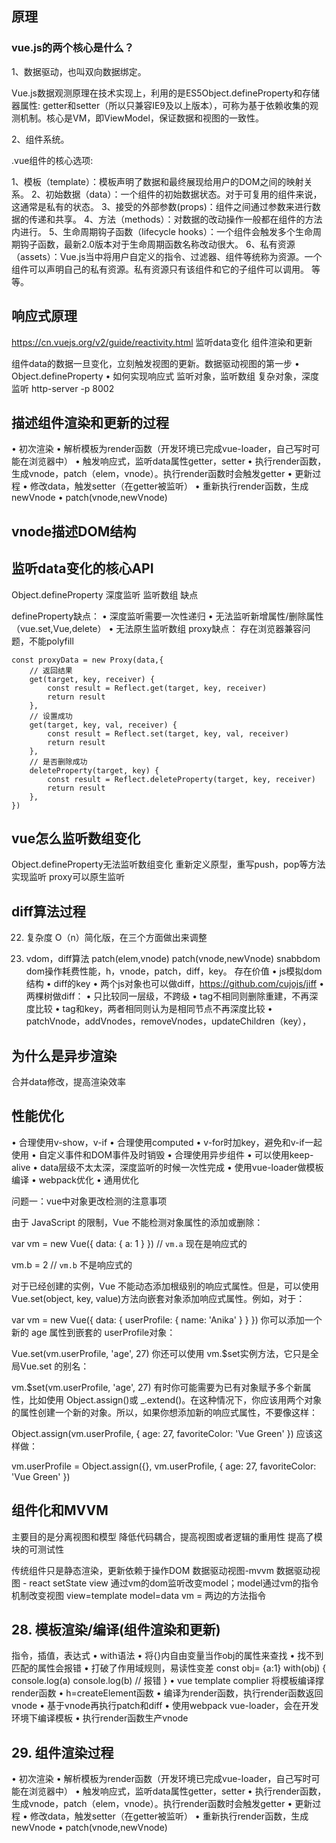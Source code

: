 ## 原理

### vue.js的两个核心是什么？

1、数据驱动，也叫双向数据绑定。

Vue.js数据观测原理在技术实现上，利用的是ES5Object.defineProperty和存储器属性: getter和setter（所以只兼容IE9及以上版本），可称为基于依赖收集的观测机制。核心是VM，即ViewModel，保证数据和视图的一致性。

2、组件系统。

.vue组件的核心选项:

1、模板（template）：模板声明了数据和最终展现给用户的DOM之间的映射关系。
2、初始数据（data）：一个组件的初始数据状态。对于可复用的组件来说，这通常是私有的状态。
3、接受的外部参数(props)：组件之间通过参数来进行数据的传递和共享。
4、方法（methods）：对数据的改动操作一般都在组件的方法内进行。
5、生命周期钩子函数（lifecycle hooks）：一个组件会触发多个生命周期钩子函数，最新2.0版本对于生命周期函数名称改动很大。
6、私有资源（assets）：Vue.js当中将用户自定义的指令、过滤器、组件等统称为资源。一个组件可以声明自己的私有资源。私有资源只有该组件和它的子组件可以调用。
等等。


## 响应式原理
https://cn.vuejs.org/v2/guide/reactivity.html
监听data变化
组件渲染和更新

组件data的数据一旦变化，立刻触发视图的更新。数据驱动视图的第一步
• Object.defineProperty
• 如何实现响应式
监听对象，监听数组
复杂对象，深度监听
http-server -p 8002

## 描述组件渲染和更新的过程
• 初次渲染
• 解析模板为render函数（开发环境已完成vue-loader，自己写时可能在浏览器中）
• 触发响应式，监听data属性getter，setter
• 执行render函数，生成vnode，patch（elem，vnode）。执行render函数时会触发getter
• 更新过程
• 修改data，触发setter（在getter被监听）
• 重新执行render函数，生成newVnode
• patch(vnode,newVnode)

## vnode描述DOM结构

## 监听data变化的核心API

Object.defineProperty
深度监听
监听数组
缺点

defineProperty缺点：
• 深度监听需要一次性递归
• 无法监听新增属性/删除属性（vue.set,Vue,delete）
• 无法原生监听数组
proxy缺点：
存在浏览器兼容问题，不能polyfill

```
const proxyData = new Proxy(data,{
	// 返回结果
	get(target, key, receiver) {
		const result = Reflect.get(target, key, receiver)
		return result
	},
	// 设置成功
	get(target, key, val, receiver) {
		const result = Reflect.set(target, key, val, receiver)
		return result
	},
	// 是否删除成功
	deleteProperty(target, key) {
		const result = Reflect.deleteProperty(target, key, receiver)
		return result
	},
})
```

## vue怎么监听数组变化
Object.defineProperty无法监听数组变化
重新定义原型，重写push，pop等方法实现监听
proxy可以原生监听

## diff算法过程
22. 复杂度
O（n）简化版，在三个方面做出来调整

27. vdom，diff算法
patch(elem,vnode)
patch(vnode,newVnode)
snabbdom
dom操作耗费性能，h，vnode，patch，diff，key。
存在价值
• js模拟dom结构
• diff的key
• 两个js对象也可以做diff，https://github.com/cujojs/jiff
• 两棵树做diff：
• 只比较同一层级，不跨级
• tag不相同则删除重建，不再深度比较
• tag和key，两者相同则认为是相同节点不再深度比较
• patchVnode，addVnodes，removeVnodes，updateChildren（key），


## 为什么是异步渲染
合并data修改，提高渲染效率
## 性能优化
• 合理使用v-show，v-if
• 合理使用computed
• v-for时加key，避免和v-if一起使用
• 自定义事件和DOM事件及时销毁
• 合理使用异步组件
• 可以使用keep-alive
• data层级不太太深，深度监听的时候一次性完成
• 使用vue-loader做模板编译
• webpack优化
• 通用优化

问题一：vue中对象更改检测的注意事项

由于 JavaScript 的限制，Vue 不能检测对象属性的添加或删除：

var vm = new Vue({
  data: {
    a: 1
  }
})
// `vm.a` 现在是响应式的

vm.b = 2
// `vm.b` 不是响应式的

对于已经创建的实例，Vue 不能动态添加根级别的响应式属性。但是，可以使用 Vue.set(object, key, value)方法向嵌套对象添加响应式属性。例如，对于：

var vm = new Vue({
  data: {
    userProfile: {
      name: 'Anika'
    }
  }
})
你可以添加一个新的 age 属性到嵌套的 userProfile对象：

Vue.set(vm.userProfile, 'age', 27)
你还可以使用 vm.$set实例方法，它只是全局Vue.set 的别名：

vm.$set(vm.userProfile, 'age', 27)
有时你可能需要为已有对象赋予多个新属性，比如使用 Object.assign()或 _.extend()。在这种情况下，你应该用两个对象的属性创建一个新的对象。所以，如果你想添加新的响应式属性，不要像这样：

Object.assign(vm.userProfile, {
  age: 27,
  favoriteColor: 'Vue Green'
})
应该这样做：

vm.userProfile = Object.assign({}, vm.userProfile, {
  age: 27,
  favoriteColor: 'Vue Green'
})

## 组件化和MVVM

主要目的是分离视图和模型
降低代码耦合，提高视图或者逻辑的重用性
提高了模块的可测试性

传统组件只是静态渲染，更新依赖于操作DOM
数据驱动视图-mvvm
数据驱动视图 - react setState
view 通过vm的dom监听改变model；model通过vm的指令机制改变视图
view=template
model=data
vm = 两边的方法指令

## 28. 模板渲染/编译(组件渲染和更新)
指令，插值，表达式
• with语法
• 将{}内自由变量当作obj的属性来查找
• 找不到匹配的属性会报错
• 打破了作用域规则，易读性变差
const obj= {a:1}
with(obj) {
    console.log(a)
    console.log(b) // 报错
}
• vue template complier 将模板编译撑render函数
• h=createElement函数
• 编译为render函数，执行render函数返回vnode
• 基于vnode再执行patch和diff
• 使用webpack vue-loader，会在开发环境下编译模板
• 执行render函数生产vnode


## 29. 组件渲染过程
• 初次渲染
• 解析模板为render函数（开发环境已完成vue-loader，自己写时可能在浏览器中）
• 触发响应式，监听data属性getter，setter
• 执行render函数，生成vnode，patch（elem，vnode）。执行render函数时会触发getter
• 更新过程
• 修改data，触发setter（在getter被监听）
• 重新执行render函数，生成newVnode
• patch(vnode,newVnode)


## 
## 
## 
## 
